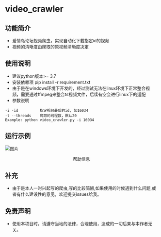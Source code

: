 # video_crawler
## 功能简介
* 爱情岛论坛视频爬虫，实现自动化下载指定id的视频
* 视频的清晰度由爬取的原视频清晰度决定

## 使用说明
* 建议python版本>= 3.7
* 安装依赖项
pip install -r requirement.txt
* 由于是在windows环境下开发的，经过测试无法在linux环境下正常整合视频，需要通过ffmpeg来整合ts视频文件，后续有空会进行linux下的适配
* 参数说明
```
-i -id          指定视频最后的id, 如16034
-t --threads    爬取的线程数，默认20
Example: python video_crawler.py -i 16034
```

## 运行示例

![图片](https://user-images.githubusercontent.com/71026994/167248576-57415a77-8327-4f0c-bd5e-20579d7b24b1.png)
<p align="center">帮助信息</p>

## 补充
* 由于是本人一时兴起写的爬虫,写的比较简陋,如果使用的时候遇到什么问题,或者有什么建设性的意见，欢迎提交issues给我。

## 免责声明
* 使用本项目时，请遵守当地的法律，合理使用，造成的一切后果与本作者无关。
